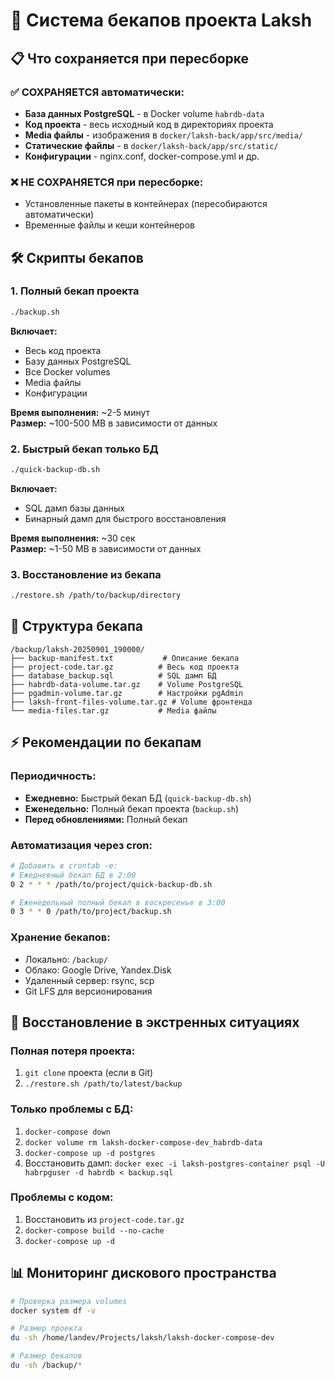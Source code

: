 # 🔄 Система бекапов проекта Laksh

## 📋 Что сохраняется при пересборке

### ✅ **СОХРАНЯЕТСЯ автоматически:**
- **База данных PostgreSQL** - в Docker volume `habrdb-data`
- **Код проекта** - весь исходный код в директориях проекта
- **Media файлы** - изображения в `docker/laksh-back/app/src/media/`
- **Статические файлы** - в `docker/laksh-back/app/src/static/`
- **Конфигурации** - nginx.conf, docker-compose.yml и др.

### ❌ **НЕ СОХРАНЯЕТСЯ при пересборке:**
- Установленные пакеты в контейнерах (пересобираются автоматически)
- Временные файлы и кеши контейнеров

## 🛠️ Скрипты бекапов

### 1. Полный бекап проекта
```bash
./backup.sh
```
**Включает:**
- Весь код проекта
- Базу данных PostgreSQL 
- Все Docker volumes
- Media файлы
- Конфигурации

**Время выполнения:** ~2-5 минут  
**Размер:** ~100-500 MB в зависимости от данных

### 2. Быстрый бекап только БД
```bash
./quick-backup-db.sh
```
**Включает:**
- SQL дамп базы данных
- Бинарный дамп для быстрого восстановления

**Время выполнения:** ~30 сек  
**Размер:** ~1-50 MB в зависимости от данных

### 3. Восстановление из бекапа
```bash
./restore.sh /path/to/backup/directory
```

## 📁 Структура бекапа

```
/backup/laksh-20250901_190000/
├── backup-manifest.txt           # Описание бекапа
├── project-code.tar.gz          # Весь код проекта
├── database_backup.sql          # SQL дамп БД
├── habrdb-data-volume.tar.gz    # Volume PostgreSQL
├── pgadmin-volume.tar.gz        # Настройки pgAdmin
├── laksh-front-files-volume.tar.gz # Volume фронтенда
└── media-files.tar.gz           # Media файлы
```

## ⚡ Рекомендации по бекапам

### Периодичность:
- **Ежедневно:** Быстрый бекап БД (`quick-backup-db.sh`)
- **Еженедельно:** Полный бекап проекта (`backup.sh`)
- **Перед обновлениями:** Полный бекап

### Автоматизация через cron:
```bash
# Добавить в crontab -e:
# Ежедневный бекап БД в 2:00
0 2 * * * /path/to/project/quick-backup-db.sh

# Еженедельный полный бекап в воскресенье в 3:00
0 3 * * 0 /path/to/project/backup.sh
```

### Хранение бекапов:
- Локально: `/backup/` 
- Облако: Google Drive, Yandex.Disk
- Удаленный сервер: rsync, scp
- Git LFS для версионирования

## 🚨 Восстановление в экстренных ситуациях

### Полная потеря проекта:
1. `git clone` проекта (если в Git)
2. `./restore.sh /path/to/latest/backup`

### Только проблемы с БД:
1. `docker-compose down`
2. `docker volume rm laksh-docker-compose-dev_habrdb-data`
3. `docker-compose up -d postgres`
4. Восстановить дамп: `docker exec -i laksh-postgres-container psql -U habrpguser -d habrdb < backup.sql`

### Проблемы с кодом:
1. Восстановить из `project-code.tar.gz`
2. `docker-compose build --no-cache`
3. `docker-compose up -d`

## 📊 Мониторинг дискового пространства

```bash
# Проверка размера volumes
docker system df -v

# Размер проекта
du -sh /home/landev/Projects/laksh/laksh-docker-compose-dev

# Размер бекапов
du -sh /backup/*
```
